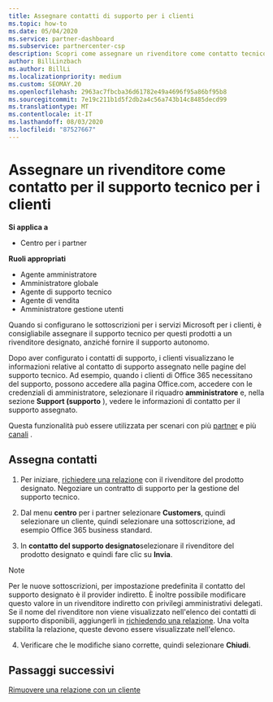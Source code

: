 ```yaml
---
title: Assegnare contatti di supporto per i clienti
ms.topic: how-to
ms.date: 05/04/2020
ms.service: partner-dashboard
ms.subservice: partnercenter-csp
description: Scopri come assegnare un rivenditore come contatto tecnico per i clienti che dispongono di sottoscrizioni ai servizi Microsoft.
author: BillLinzbach
ms.author: BillLi
ms.localizationpriority: medium
ms.custom: SEOMAY.20
ms.openlocfilehash: 2963ac7fbcba36d61782e49a4696f95a86bf95b8
ms.sourcegitcommit: 7e19c211b1d5f2db2a4c56a743b14c8485decd99
ms.translationtype: MT
ms.contentlocale: it-IT
ms.lasthandoff: 08/03/2020
ms.locfileid: "87527667"
---
```

# <a name="assign-a-reseller-as-a-technical-support-contact-for-customers"></a>Assegnare un rivenditore come contatto per il supporto tecnico per i clienti

**Si applica a**

- Centro per i partner

**Ruoli appropriati**

- Agente amministratore
- Amministratore globale
- Agente di supporto tecnico
- Agente di vendita
- Amministratore gestione utenti

Quando si configurano le sottoscrizioni per i servizi Microsoft per i clienti, è consigliabile assegnare il supporto tecnico per questi prodotti a un rivenditore designato, anziché fornire il supporto autonomo.

Dopo aver configurato i contatti di supporto, i clienti visualizzano le informazioni relative al contatto di supporto assegnato nelle pagine del supporto tecnico. Ad esempio, quando i clienti di Office 365 necessitano del supporto, possono accedere alla pagina Office.com, accedere con le credenziali di amministratore, selezionare il riquadro **amministratore** e, nella sezione **Support (supporto** ), vedere le informazioni di contatto per il supporto assegnato.

Questa funzionalità può essere utilizzata per scenari con più [partner](multipartner.md) e più [canali](multichannel.md) . 


## <a name="assign-contacts"></a>Assegna contatti

1.  Per iniziare, [richiedere una relazione](request-a-relationship-with-a-customer.md) con il rivenditore del prodotto designato. Negoziare un contratto di supporto per la gestione del supporto tecnico.

2.  Dal menu **centro** per i partner selezionare **Customers**, quindi selezionare un cliente, quindi selezionare una sottoscrizione, ad esempio Office 365 business standard.

3.  In **contatto del supporto designato**selezionare il rivenditore del prodotto designato e quindi fare clic su **Invia**. 

   >[!NOTE]  
 >Per le nuove sottoscrizioni, per impostazione predefinita il contatto del supporto designato è il provider indiretto. È inoltre possibile modificare questo valore in un rivenditore indiretto con privilegi amministrativi delegati.    
>Se il nome del rivenditore non viene visualizzato nell'elenco dei contatti di supporto disponibili, aggiungerli in [richiedendo una relazione](request-a-relationship-with-a-customer.md). Una volta stabilita la relazione, queste devono essere visualizzate nell'elenco.  

4.  Verificare che le modifiche siano corrette, quindi selezionare **Chiudi**.

## <a name="next-steps"></a>Passaggi successivi

[Rimuovere una relazione con un cliente](remove-a-relationship.md)